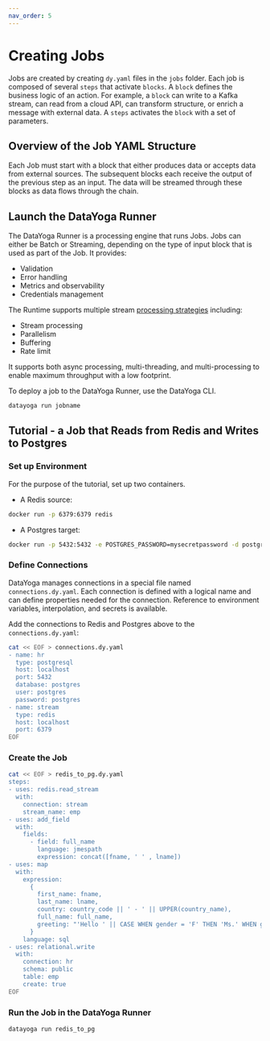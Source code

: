 ```yaml
---
nav_order: 5
---
```


# Creating Jobs

Jobs are created by creating `dy.yaml` files in the `jobs` folder. Each job is composed of several `steps` that activate `blocks`. A `block` defines the business logic of an action. For example, a `block` can write to a Kafka stream, can read from a cloud API, can transform structure, or enrich a message with external data. A `steps` activates the `block` with a set of parameters.

## Overview of the Job YAML Structure

Each Job must start with a block that either produces data or accepts data from external sources.
The subsequent blocks each receive the output of the previous step as an input. The data will be streamed through these blocks as data flows through the chain.

## Launch the DataYoga Runner

The DataYoga Runner is a processing engine that runs Jobs. Jobs can either be Batch or Streaming, depending on the type of input block that is used as part of the Job.
It provides:

- Validation
- Error handling
- Metrics and observability
- Credentials management

The Runtime supports multiple stream [processing strategies](processing-strategies.md) including:

- Stream processing
- Parallelism
- Buffering
- Rate limit

It supports both async processing, multi-threading, and multi-processing to enable maximum throughput with a low footprint.

To deploy a job to the DataYoga Runner, use the DataYoga CLI.

```bash
datayoga run jobname
```

## Tutorial - a Job that Reads from Redis and Writes to Postgres

### Set up Environment

For the purpose of the tutorial, set up two containers.

- A Redis source:

```bash
docker run -p 6379:6379 redis
```

- A Postgres target:

```bash
docker run -p 5432:5432 -e POSTGRES_PASSWORD=mysecretpassword -d postgres
```

### Define Connections

DataYoga manages connections in a special file named `connections.dy.yaml`. Each connection is defined with a logical name and can define properties needed for the connection. Reference to environment variables, interpolation, and secrets is available.

Add the connections to Redis and Postgres above to the `connections.dy.yaml`:

```bash
cat << EOF > connections.dy.yaml
- name: hr
  type: postgresql
  host: localhost
  port: 5432
  database: postgres
  user: postgres
  password: postgres
- name: stream
  type: redis
  host: localhost
  port: 6379
EOF
```

### Create the Job

```bash
cat << EOF > redis_to_pg.dy.yaml
steps:
- uses: redis.read_stream
  with:
    connection: stream
    stream_name: emp
- uses: add_field
  with:
    fields:
      - field: full_name
        language: jmespath
        expression: concat([fname, ' ' , lname])
- uses: map
  with:
    expression:
      {
        first_name: fname,
        last_name: lname,
        country: country_code || ' - ' || UPPER(country_name),
        full_name: full_name,
        greeting: "'Hello ' || CASE WHEN gender = 'F' THEN 'Ms.' WHEN gender = 'M' THEN 'Mr.' ELSE 'N/A' END || ' ' || full_name"
      }
    language: sql
- uses: relational.write
  with:
    connection: hr
    schema: public
    table: emp
    create: true
EOF
```

### Run the Job in the DataYoga Runner

```bash
datayoga run redis_to_pg
```
